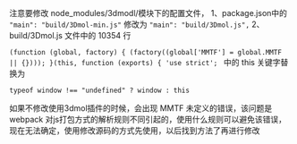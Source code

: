 注意要修改 node_modules/3dmodl/模块下的配置文件，
1、package.json中的 
`"main": "build/3Dmol-min.js"`
修改为
`"main": "build/3Dmol.js",`
2、build/3Dmol.js 文件中的 10354 行

`(function (global, factory) {
  (factory((global['MMTF'] = global.MMTF || {})));
}(this, function (exports) { 'use strict';
`
中的 this 关键字替换为

`typeof window !== "undefined" ? window : this`

如果不修改使用3dmol插件的时候，会出现 MMTF 未定义的错误，该问题是 webpack 对js打包方式的解析规则不同引起的，使用什么规则可以避免该错误，现在无法确定，使用修改源码的方式先使用，以后找到方法了再进行修改